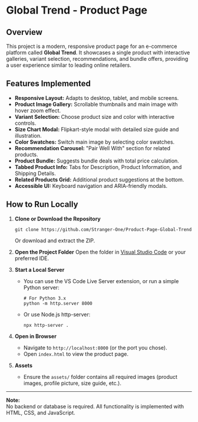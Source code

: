 # Global Trend - Product Page

## Overview

This project is a modern, responsive product page for an e-commerce platform called **Global Trend**. It showcases a single product with interactive galleries, variant selection, recommendations, and bundle offers, providing a user experience similar to leading online retailers.

## Features Implemented

- **Responsive Layout:** Adapts to desktop, tablet, and mobile screens.
- **Product Image Gallery:** Scrollable thumbnails and main image with hover zoom effect.
- **Variant Selection:** Choose product size and color with interactive controls.
- **Size Chart Modal:** Flipkart-style modal with detailed size guide and illustration.
- **Color Swatches:** Switch main image by selecting color swatches.
- **Recommendation Carousel:** "Pair Well With" section for related products.
- **Product Bundle:** Suggests bundle deals with total price calculation.
- **Tabbed Product Info:** Tabs for Description, Product Information, and Shipping Details.
- **Related Products Grid:** Additional product suggestions at the bottom.
- **Accessible UI:** Keyboard navigation and ARIA-friendly modals.

## How to Run Locally

1. **Clone or Download the Repository**
   ```
   git clone https://github.com/Stranger-One/Product-Page-Global-Trend
   ```
   Or download and extract the ZIP.

2. **Open the Project Folder**
   Open the folder in [Visual Studio Code](https://code.visualstudio.com/) or your preferred IDE.

3. **Start a Local Server**
   - You can use the VS Code Live Server extension, or run a simple Python server:
     ```
     # For Python 3.x
     python -m http.server 8000
     ```
   - Or use Node.js http-server:
     ```
     npx http-server .
     ```

4. **Open in Browser**
   - Navigate to `http://localhost:8000` (or the port you chose).
   - Open `index.html` to view the product page.

5. **Assets**
   - Ensure the `assets/` folder contains all required images (product images, profile picture, size guide, etc.).

---

**Note:**  
No backend or database is required. All functionality is implemented with HTML, CSS, and JavaScript.
